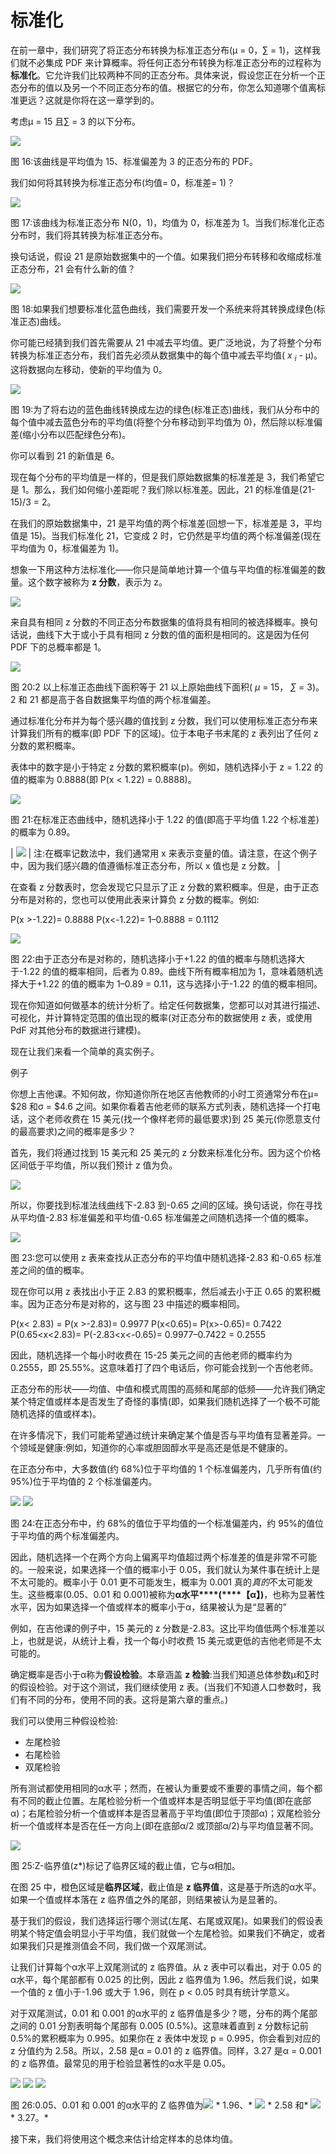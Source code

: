 # 标准化

在前一章中，我们研究了将正态分布转换为标准正态分布(μ = 0，∑ = 1)，这样我们就不必集成 PDF 来计算概率。将任何正态分布转换为标准正态分布的过程称为**标准化**。它允许我们比较两种不同的正态分布。具体来说，假设您正在分析一个正态分布的值以及另一个不同正态分布的值。根据它的分布，你怎么知道哪个值离标准更远？这就是你将在这一章学到的。

考虑μ = 15 且∑ = 3 的以下分布。

![](img/00054.jpeg)

图 16:该曲线是平均值为 15、标准偏差为 3 的正态分布的 PDF。

我们如何将其转换为标准正态分布(均值= 0，标准差= 1)？

![](img/00055.jpeg)

图 17:该曲线为标准正态分布 N(0，1)，均值为 0，标准差为 1。当我们标准化正态分布时，我们将其转换为标准正态分布。

换句话说，假设 21 是原始数据集中的一个值。如果我们把分布转移和收缩成标准正态分布，21 会有什么新的值？

![](img/00056.jpeg)

图 18:如果我们想要标准化蓝色曲线，我们需要开发一个系统来将其转换成绿色(标准正态)曲线。

你可能已经猜到我们首先需要从 21 中减去平均值。更广泛地说，为了将整个分布转换为标准正态分布，我们首先必须从数据集中的每个值中减去平均值( *x <sub class="calibre24">i</sub>* - μ)。这将数据向左移动，使新的平均值为 0。

![](img/00057.jpeg)

图 19:为了将右边的蓝色曲线转换成左边的绿色(标准正态)曲线，我们从分布中的每个值中减去蓝色分布的平均值(将整个分布移动到平均值为 0)，然后除以标准偏差(缩小分布以匹配绿色分布)。

你可以看到 21 的新值是 6。

现在每个分布的平均值是一样的，但是我们原始数据集的标准差是 3，我们希望它是 1。那么，我们如何缩小差距呢？我们除以标准差。因此，21 的标准值是(21-15)/3 = 2。

在我们的原始数据集中，21 是平均值的两个标准差(回想一下，标准差是 3，平均值是 15)。当我们标准化 21，它变成 2 时，它仍然是平均值的两个标准偏差(现在平均值为 0，标准偏差为 1)。

想象一下用这种方法标准化——你只是简单地计算一个值与平均值的标准偏差的数量。这个数字被称为 **z 分数**，表示为 z。

![](img/00058.jpeg)

来自具有相同 z 分数的不同正态分布数据集的值将具有相同的被选择概率。换句话说，曲线下大于或小于具有相同 z 分数的值的面积是相同的。这是因为任何 PDF 下的总概率都是 1。

![](img/00059.jpeg)

图 20:2 以上标准正态曲线下面积等于 21 以上原始曲线下面积( *μ* = 15， *∑* = 3)。2 和 21 都是高于各自数据集平均值的两个标准偏差。

通过标准化分布并为每个感兴趣的值找到 z 分数，我们可以使用标准正态分布来计算我们所有的概率(即 PDF 下的区域)。位于本电子书末尾的 z 表列出了任何 z 分数的累积概率。

表体中的数字是小于特定 z 分数的累积概率(p)。例如，随机选择小于 z = 1.22 的值的概率为 0.8888(即 P(x < 1.22) = 0.8888)。

![](img/00060.jpeg)

图 21:在标准正态曲线中，随机选择小于 1.22 的值(即高于平均值 1.22 个标准差)的概率为 0.89。

| ![](img/00005.gif) | 注:在概率记数法中，我们通常用 x 来表示变量的值。请注意，在这个例子中，因为我们感兴趣的值遵循标准正态分布，所以 x 值也是 z 分数。 |

在查看 z 分数表时，您会发现它只显示了正 z 分数的累积概率。但是，由于正态分布是对称的，您也可以使用此表来计算负 z 分数的概率。例如:

P(x >-1.22)= 0.8888
P(x<-1.22)= 1–0.8888 = 0.1112

![](img/00061.jpeg)

图 22:由于正态分布是对称的，随机选择小于+1.22 的值的概率与随机选择大于-1.22 的值的概率相同，后者为 0.89。曲线下所有概率相加为 1，意味着随机选择大于+1.22 的值的概率为
1–0.89 = 0.11，这与选择小于-1.22 的值的概率相同。

现在你知道如何做基本的统计分析了。给定任何数据集，您都可以对其进行描述、可视化，并计算特定范围的值出现的概率(对正态分布的数据使用 z 表，或使用 PdF 对其他分布的数据进行建模)。

现在让我们来看一个简单的真实例子。

例子

你想上吉他课。不知何故，你知道你所在地区吉他教师的小时工资通常分布在μ= $28 和σ = $4.6 之间。如果你看着吉他老师的联系方式列表，随机选择一个打电话，这个老师收费在 15 美元(找一个像样老师的最低要求)到 25 美元(你愿意支付的最高要求)之间的概率是多少？

首先，我们将通过找到 15 美元和 25 美元的 z 分数来标准化分布。因为这个价格区间低于平均值，所以我们预计 z 值为负。

![](img/00062.jpeg)

所以，你要找到标准法线曲线下-2.83 到-0.65 之间的区域。换句话说，你在寻找从平均值-2.83 标准偏差和平均值-0.65 标准偏差之间随机选择一个值的概率。

![](img/00063.jpeg)

图 23:您可以使用 z 表来查找从正态分布的平均值中随机选择-2.83 和-0.65 标准差之间的值的概率。

现在你可以用 z 表找出小于正 2.83 的累积概率，然后减去小于正 0.65 的累积概率。因为正态分布是对称的，这与图 23 中描述的概率相同。

P(x< 2.83) = P(x >-2.83)= 0.9977
P(x<0.65)= P(x>-0.65)= 0.7422
P(0.65<x<2.83)= P(-2.83<x<-0.65)= 0.9977–0.7422 = 0.2555

因此，随机选择一个每小时收费在 15-25 美元之间的吉他老师的概率约为 0.2555，即 25.55%。这意味着打了四个电话后，你可能会找到一个吉他老师。

正态分布的形状——均值、中值和模式周围的高频和尾部的低频——允许我们确定某个特定值或样本是否发生了奇怪的事情(即，如果我们随机选择了一个极不可能随机选择的值或样本)。

在许多情况下，我们可能希望通过统计来确定某个值是否与平均值有显著差异。一个领域是健康:例如，知道你的心率或胆固醇水平是高还是低是不健康的。

在正态分布中，大多数值(约 68%)位于平均值的 1 个标准偏差内，几乎所有值(约 95%)位于平均值的 2 个标准偏差内。

![](img/00064.jpeg) ![](img/00065.jpeg)

图 24:在正态分布中，约 68%的值位于平均值的一个标准偏差内，约 95%的值位于平均值的两个标准偏差内。

因此，随机选择一个在两个方向上偏离平均值超过两个标准差的值是非常不可能的。一般来说，如果选择一个值的概率小于 0.05，我们就认为某件事在统计上是不太可能的。概率小于 0.01 更不可能发生，概率为 0.001 真的*真的*不太可能发生。这些概率(0.05、0.01 和 0.001)被称为**α水平****(****【α】)**，也称为显著性水平，因为如果选择一个值或样本的概率小于α，结果被认为是“显著的”

例如，在吉他课的例子中，15 美元的 z 分数是-2.83。这比平均值低两个标准差以上，也就是说，从统计上看，找一个每小时收费 15 美元或更低的吉他老师是不太可能的。

确定概率是否小于α称为**假设检验**。本章涵盖 **z 检验**:当我们知道总体参数μ和∑时的假设检验。对于这个测试，我们继续使用 z 表。(当我们不知道人口参数时，我们有不同的分布，使用不同的表。这将是第六章的重点。)

我们可以使用三种假设检验:

*   左尾检验
*   右尾检验
*   双尾检验

所有测试都使用相同的α水平；然而，在被认为重要或不重要的事情之间，每个都有不同的截止位置。左尾检验分析一个值或样本是否明显低于平均值(即在底部α)；右尾检验分析一个值或样本是否显著高于平均值(即位于顶部α)；双尾检验分析一个值或样本是否在任一方向上(即在底部α/2 或顶部α/2)与平均值显著不同。

![](img/00066.jpeg)

图 25:Z-临界值(z*)标记了临界区域的截止值，它与α相加。

在图 25 中，橙色区域是**临界区域**，截止值是 **z 临界值**，这是基于所选的α水平。如果一个值或样本落在 z 临界值之外的尾部，则结果被认为是显著的。

基于我们的假设，我们选择运行哪个测试(左尾、右尾或双尾)。如果我们的假设表明某个特定值会明显小于平均值，我们就做一个左尾检验。如果我们不确定，或者如果我们只是推测值会不同，我们做一个双尾测试。

让我们计算每个α水平上双尾测试的 z 临界值。从 z 表中可以看出，对于 0.05 的α水平，每个尾部都有 0.025 的比例，因此 z 临界值为 1.96。然后我们说，如果一个值的 z 值小于-1.96 或大于 1.96，则在 p < 0.05 时具有统计学意义。

对于双尾测试，0.01 和 0.001 的α水平的 z 临界值是多少？嗯，分布的两个尾部之间的 0.01 分割表明每个尾部有 0.005 (0.5%)。这意味着直到 z 分数标记前 0.5%的累积概率为 0.995。如果你在 z 表体中发现 p = 0.995，你会看到对应的 z 分值约为 2.58。所以，2.58 是α = 0.01 的 z 临界值。同样，3.27 是α = 0.001 的 z 临界值。最常见的用于检验显著性的α水平是 0.05。

![](img/00067.jpeg) ![](img/00068.jpeg) ![](img/00069.jpeg)

图 26:0.05、0.01 和 0.001 的α水平的 Z 临界值为![](img/00070.gif) * 1.96、* ![](img/00070.gif) * 2.58 和* ![](img/00070.gif) * 3.27。*

接下来，我们将使用这个概念来估计给定样本的总体均值。